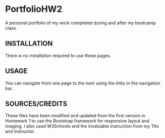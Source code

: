 # PortfolioHW2
A personal portfolio of my work completed during and after my bootcamp class. 

## INSTALLATION
There is no installation required to use these pages. 

## USAGE
You can navigate from one page to the next using the links in the navigation bar. 

## SOURCES/CREDITS
These files have been modified and updated from the first version in Homework 1 to use the Bootstrap framework for responsive layout and imaging. I also used W3Schools and the invaluable instruction from my TAs and Instructor. 

